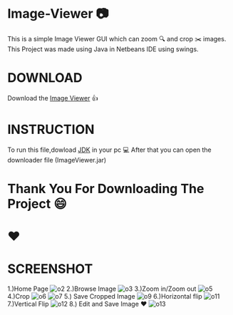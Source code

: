 # Image-Viewer :camera:

 This is a simple Image Viewer GUI which can zoom :mag: and crop :scissors: images.
 This Project was made using Java in Netbeans IDE using swings.

 # DOWNLOAD

 Download the [Image Viewer](https://raw.githubusercontent.com/Hritesh007/Image-Viewer/master/dist/ImageViewer.jar)  :+1:

 # INSTRUCTION

 To run this file,dowload [JDK](https://www.oracle.com/technetwork/java/javase/downloads/jdk11-downloads-5066655.html) in your pc :computer:
 After that you can open the downloader file (ImageViewer.jar)

 # Thank You For Downloading The Project :smile:

 # :hearts:

 # SCREENSHOT

1.)Home Page
 ![o2](https://user-images.githubusercontent.com/41838155/64104460-e22c0b00-cd91-11e9-9672-bee1dae16ccd.PNG)
2.)Browse Image
 ![o3](https://user-images.githubusercontent.com/41838155/64104973-f3294c00-cd92-11e9-8243-fff76513bb92.PNG)
3.)Zoom in/Zoom out
 ![o5](https://user-images.githubusercontent.com/41838155/64104976-f4f30f80-cd92-11e9-9f11-55fdd7c9f5f2.PNG)
4.)Crop
 ![o6](https://user-images.githubusercontent.com/41838155/64104991-fae8f080-cd92-11e9-87cf-9a3a3d7c8e13.PNG)
 ![o7](https://user-images.githubusercontent.com/41838155/64104995-fc1a1d80-cd92-11e9-8350-15d65432d3af.PNG)
5.) Save Cropped Image
 ![o9](https://user-images.githubusercontent.com/41838155/64105004-ffada480-cd92-11e9-8042-2aea1f4a9b75.PNG)
6.)Horizontal flip
 ![o11](https://user-images.githubusercontent.com/41838155/64105013-020ffe80-cd93-11e9-90bf-8f0608a7c25d.PNG)
7.)Vertical Flip
 ![o12](https://user-images.githubusercontent.com/41838155/64105018-03d9c200-cd93-11e9-9db6-67f5c4b94449.PNG)
8.) Edit and Save Image  :hearts:
 ![o13](https://user-images.githubusercontent.com/41838155/64105026-06d4b280-cd93-11e9-92f5-4421e1922c86.PNG)

